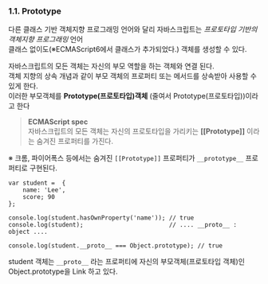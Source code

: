 ### 1.1. Prototype

다른 클래스 기반 객체지향 프로그래밍 언어와 달리 자바스크립트는 _프로토타입 기반의 객체지향 프로그래밍_ 언어  
클래스 없이도(※ECMAScript6에서 클래스가 추가되었다.) 객체를 생성할 수 있다.

자바스크립트의 모든 객체는 자신의 부모 역할을 하는 객체와 연결 된다.  
객체 지향의 상속 개념과 같이 부모 객체의 프로퍼티 또는 메서드를 상속받아 사용할 수 있게 한다.  
이러한 부모객체를 **Prototype(프로토타입)객체** (줄여서 Prototype(프로토타입))이라고 한다

> **ECMAScript spec**   
자바스크립트의 모든 객체는 자신의 프로토타입을 가리키는 **[[Prototype]]** 이라는 숨겨진 프로퍼티를 가진다.

※ 크롬, 파이어폭스 등에서는 숨겨진 `[[Prototype]]` 프로퍼티가 `__prototype__` 프로퍼티로 구현된다.

```
var student =  {
    name: 'Lee',
    score; 90
};

console.log(student.hasOwnProperty('name')); // true
console.log(student);                        // .... __proto__ : object ....

console.log(student.__proto__ === Object.prototype); // true
```

student 객체는 `__proto__` 라는 프로퍼티에 자신의 부모객체(프로토타입 객체)인 Object.prototype을 Link 하고 있다.